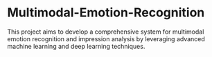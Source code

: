 # Multimodal-Emotion-Recognition
This project aims to develop a comprehensive system for multimodal emotion recognition and impression analysis by leveraging advanced machine learning and deep learning techniques.
